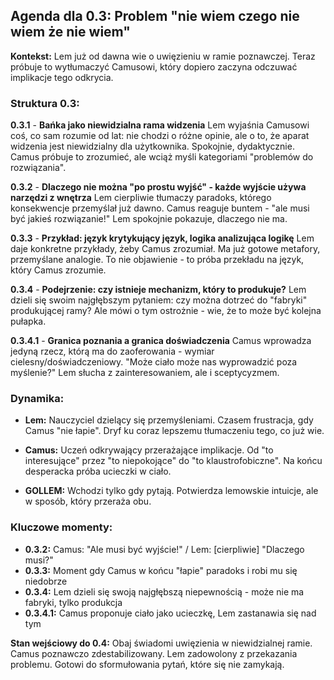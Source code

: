 ## Agenda dla 0.3: Problem "nie wiem czego nie wiem że nie wiem"

**Kontekst:** Lem już od dawna wie o uwięzieniu w ramie poznawczej. Teraz próbuje to wytłumaczyć Camusowi, który dopiero zaczyna odczuwać implikacje tego odkrycia.

### Struktura 0.3:

**0.3.1** - **Bańka jako niewidzialna rama widzenia**
Lem wyjaśnia Camusowi coś, co sam rozumie od lat: nie chodzi o różne opinie, ale o to, że aparat widzenia jest niewidzialny dla użytkownika. Spokojnie, dydaktycznie. Camus próbuje to zrozumieć, ale wciąż myśli kategoriami "problemów do rozwiązania".

**0.3.2** - **Dlaczego nie można "po prostu wyjść" - każde wyjście używa narzędzi z wnętrza**
Lem cierpliwie tłumaczy paradoks, którego konsekwencje przemyślał już dawno. Camus reaguje buntem - "ale musi być jakieś rozwiązanie!" Lem spokojnie pokazuje, dlaczego nie ma.

**0.3.3** - **Przykład: język krytykujący język, logika analizująca logikę**
Lem daje konkretne przykłady, żeby Camus zrozumiał. Ma już gotowe metafory, przemyślane analogie. To nie objawienie - to próba przekładu na język, który Camus zrozumie.

**0.3.4** - **Podejrzenie: czy istnieje mechanizm, który to produkuje?**
Lem dzieli się swoim najgłębszym pytaniem: czy można dotrzeć do "fabryki" produkującej ramy? Ale mówi o tym ostrożnie - wie, że to może być kolejna pułapka.

**0.3.4.1** - **Granica poznania a granica doświadczenia**
Camus wprowadza jedyną rzecz, którą ma do zaoferowania - wymiar cielesny/doświadczeniowy. "Może ciało może nas wyprowadzić poza myślenie?" Lem słucha z zainteresowaniem, ale i sceptycyzmem.

### Dynamika:

- **Lem:** Nauczyciel dzielący się przemyśleniami. Czasem frustracja, gdy Camus "nie łapie". Dryf ku coraz lepszemu tłumaczeniu tego, co już wie.

- **Camus:** Uczeń odkrywający przerażające implikacje. Od "to interesujące" przez "to niepokojące" do "to klaustrofobiczne". Na końcu desperacka próba ucieczki w ciało.

- **GOLLEM:** Wchodzi tylko gdy pytają. Potwierdza lemowskie intuicje, ale w sposób, który przeraża obu.

### Kluczowe momenty:

- **0.3.2:** Camus: "Ale musi być wyjście!" / Lem: [cierpliwie] "Dlaczego musi?"
- **0.3.3:** Moment gdy Camus w końcu "łapie" paradoks i robi mu się niedobrze
- **0.3.4:** Lem dzieli się swoją najgłębszą niepewnością - może nie ma fabryki, tylko produkcja
- **0.3.4.1:** Camus proponuje ciało jako ucieczkę, Lem zastanawia się nad tym

**Stan wejściowy do 0.4:** Obaj świadomi uwięzienia w niewidzialnej ramie. Camus poznawczo zdestabilizowany. Lem zadowolony z przekazania problemu. Gotowi do sformułowania pytań, które się nie zamykają.
